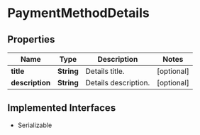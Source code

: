 

# PaymentMethodDetails


## Properties

| Name | Type | Description | Notes |
|------------ | ------------- | ------------- | -------------|
|**title** | **String** | Details title. |  [optional] |
|**description** | **String** | Details description. |  [optional] |


## Implemented Interfaces

* Serializable



